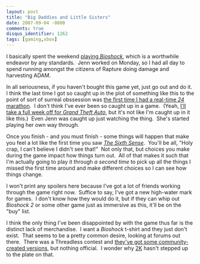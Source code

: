 ```yaml
---
layout: post
title: "Big Daddies and Little Sisters"
date: 2007-09-04 -0800
comments: true
disqus_identifier: 1262
tags: [gaming,xbox]
---
```

I basically spent the weekend [playing
*Bioshock*](http://paraesthesia.com/archive/2007/08/16/bioshock-john-woos-stranglehold-overlord-and-other-demos.aspx),
which is a worthwhile endeavor by any standards.  Jenn worked on Monday,
so I had all day to spend running amongst the citizens of Rapture doing
damage and harvesting ADAM.

In all seriousness, if you haven't bought this game yet, just go out and
do it.  I think the last time I got so caught up in the plot of
something like this to the point of sort of surreal obssession was [the
first time I had a real-time *24*
marathon](http://paraesthesia.com/archive/2004/10/11/24-in-less-than-20.aspx). 
I don't think I've ever been so caught up in a game.  (Yeah, [I'll take
a full week off for *Grand Theft
Auto*](http://paraesthesia.com/archive/2002/11/18/time-on-my-hands-could-be-time-spent-with-you.aspx),
but it's not like I'm caught up in it like this.)  Even Jenn was caught
up just watching the thing.  She's started playing her own way through.

Once you finish - and you must finish - some things will happen that
make you feel a lot like the first time you saw *[The Sixth
Sense](http://www.amazon.com/gp/product/B00004BZIY?ie=UTF8&tag=mhsvortex&linkCode=as2&camp=1789&creative=9325&creativeASIN=B00004BZIY)*. 
You'll be all, "Holy crap, I can't believe I didn't see that!"  Not only
that, but choices you make during the game impact how things turn out. 
All of that makes it such that I'm actually going to play it through *a
second time* to pick up all the things I missed the first time around
and make different choices so I can see how things change.

I won't print any spoilers here because I've got a lot of friends
working through the game right now.  Suffice to say, I've got a new
high-water mark for games.  I don't know how they would do it, but if
they can whip out *Bioshock 2* or some other game just as immersive as
this, it'll be on the "buy" list.

I think the only thing I've been disappointed by with the game thus far
is the distinct lack of merchandise.  I want a *Bioshock* t-shirt and
they just don't exist.  That seems to be a pretty common desire, looking
at forums out there.  There was a Threadless contest and [they've got
some community-created
versions](http://www.threadless.com/submissions/designs,bioshock/showme,printed/thati,both),
but nothing official.  I wonder why [2K](http://www.2kgames.com) hasn't
stepped up to the plate on that.

